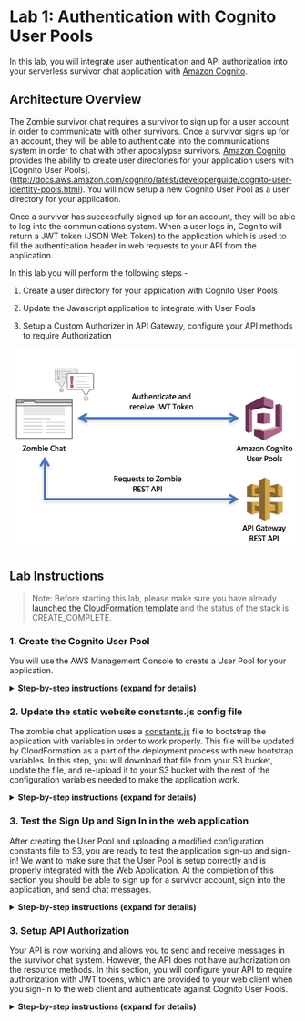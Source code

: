 # Lab 1: Authentication with Cognito User Pools

In this lab, you will integrate user authentication and API authorization into your serverless survivor chat application with [Amazon Cognito](https://aws.amazon.com/cognito/). 

## Architecture Overview

The Zombie survivor chat requires a survivor to sign up for a user account in order to communicate with other survivors. Once a survivor signs up for an account, they will be able to authenticate into the communications system in order to chat with other apocalypse survivors. [Amazon Cognito](https://aws.amazon.com/cognito/) provides the ability to create user directories for your application users with [Cognito User Pools].(http://docs.aws.amazon.com/cognito/latest/developerguide/cognito-user-identity-pools.html). You will now setup a new Cognito User Pool as a user directory for your application. 

Once a survivor has successfully signed up for an account, they will be able to log into the communications system. When a user logs in, Cognito will return a JWT token (JSON Web Token) to the application which is used to fill the authentication header in web requests to your API from the application. 

In this lab you will perform the following steps - 

1. Create a user directory for your application with Cognito User Pools

2. Update the Javascript application to integrate with User Pools

3. Setup a Custom Authorizer in API Gateway, configure your API methods to require Authorization

  ![Authentication with Cognito User Pools](images/CognitoArchitectureOverview.png)

## Lab Instructions

> Note: Before starting this lab, please make sure you have already [launched the CloudFormation template](../README.md##Get-Started) and the status of the stack is CREATE_COMPLETE.

### 1. Create the Cognito User Pool

You will use the AWS Management Console to create a User Pool for your application.

<details>
<summary><strong>Step-by-step instructions (expand for details)</strong></summary><p>

1. In the AWS Management Console, in the AWS Services search bar, type `cognito` and then select **Cognito** from the drop down.

2. Choose **Manage your User Pools**

3. In the Cognito User Pools console, select the blue **Create a User Pool** button in the upper right corner. 

4. In the Pool Name text box, name your user pool `[YOUR CLOUDFORMATION STACK NAME]-userpool`. For example, if you left your CloudFormation stack as the default name of "zombiestack" earlier, then your user pool name would be "zombiestack-userpool". After naming your User Pool, click **Step through Settings** to continue with manual setup.

   ![CognitoUserPool-NameStep](images/CognitoUserPool-NameStep.png)

5. On the attributes page, select the **Required** checkbox for the following attributes: `email, name, phone number`. Make sure that these are the only attributes you select. The application for the this workshop is designed to only work with the above three attributes at this time. Make sure not to select additional options. 

> Note: Cognito User Pools allows you to define attributes that you'd like to associate with users of your application. These represent values that your users will provide when they sign up for your app. They are available to your application as a part of the session data provided to your client apps when users authenticate with Cognito. 

6. Click the link **Add custom attribute**. Type a **Name** of `slackuser` exactly as typed here and leave the rest of the fields as is. Then click **Add another attribute** and add another custom attribute named `slackteamdomain`, leaving the rest of the fields as is. Finally, add a 3rd custom attribute by clicking **Add another attribute** and type `camp` as the name, leaving the rest of the fields as is. Click **Next Step**.

  ![CognitoAttributesSelection](images/CognitoAttributesSelection.png)

7. On the next page, leave the Password policy settings as default and click **Next step**.

8. On the verifications page, leave the defaults and click **Next step**.

> Note: We will not require MFA for this application, or SMS. However, during our application's sign up process, we are requiring verification via email address. This is denoted with the email checkbox selected for "Do you want to require verification of emails or phone numbers?". With this setting, when users sign up for the application, a confirmation code will be sent to their email which they'll be required to input into the application for confirmation before their account creation is completed.

9. On the next page, type `Signal Corps Survivor Confirmation` for the **Email subject**. We won't modify the message body but you could add your own custom message in there. We'll let Cognito send the confirmation code emails from the service email address, but in production you could configure Cognito to send these verifications from an SES verified address along with a custom message. Leave the rest of the default settings and click **Next step**.

10. On the Tags page, leave the defaults and click **Next step**. 

11. Next, on the Devices page, leave the default option of **No** selected and click **Next step**. 

12. On the Apps page, click **Add an app client**. In the **App client name** textbox, type `Zombie Survivor Chat App`. Then make sure to **deselect** all of the options checkboxes. We aren't generated a client secret. Click **Set attribute read and write permissions** to expand it. 

13. For both the **Readable Attributes** and **Writeable Attributes** settings, verify that **all of the checkboxes are selected**. Then click **Create app client**, and then click **Next step**.

14. On the custom triggers page, you will configure a `Pre authentication` trigger and a `Post confirmation` trigger. In the dropdowns for the **Pre authentication** and **Post confirmation** triggers, select the Lambda function named `[YOUR CLOUDFORMATION STACK NAME]-CognitoLambdaTriggerFn-...`. Click **Next step**.

  ![CognitoUserPoolTriggers](images/CognitoUserPoolTriggers.png)

15. Review the settings for your User Pool and click **Create pool**. If your pool created successfully you should be returned to the User Pool Details web page and it will display a green box that says **Your user pool was created successfully**.

  ![CognitoUserPoolReviewSettings](images/CognitoUserPoolReviewSettings.png)

16. Open a text editor on your computer and copy your `Pool Id` from the User Pool into the text editor. It should be displayed at the top of the page. Then click into the **App clients** tab found on the left side navigation pane of the Cognito console under General Settings. You should see an **App client id** displayed on the page. Copy the `App client id` into your text editor as well.

You have now created a User Pool for your application users and you should have the `Pool Id` and `App client id` in your text editor. Proceed to the next step of this lab to update your application code to work with this User Pool.

</p></details>

### 2. Update the static website constants.js config file

The zombie chat application uses a [constants.js](../app/assets/js/constants.js) file to bootstrap the application with variables in order to work properly. This file will be updated by CloudFormation as a part of the deployment process with new bootstrap variables. In this step, you will download that file from your S3 bucket, update the file, and re-upload it to your S3 bucket with the rest of the configuration variables needed to make the application work.

<details>
<summary><strong>Step-by-step instructions (expand for details)</strong></summary><p>

1. Return to the main landing page of the AWS Management Console. In the AWS Services search bar, type `S3` and then select **S3** from the drop down. Navigate to the S3 bucket that was created for you by when you launched the CloudFormation stack. If you don't know the name of your bucket, you can find it in the **Output** tab in the CloudFormation console listed as `Bucket`.

2. Click your bucket and navigate to the **constants.js** file found in the following folder path, `YOUR_BUCKET_NAME/app/assets/js/constants.js`. Download the file to your local machine and open it. 

> Note: YOUR_BUCKET_NAME should be replaced with your actual bucket from the CloudFormation Output tab

3. With the constants.js file open, Set the **USER_POOL_ID** variable to your `Pool Id` from your text editor. Set the **CLIENT_ID** to your `App client id` from your text editor and save the constants.js file.

4. Upload your new **constants.js** file back to the same location where you originally downloaded it from. To do this, select the blue **Upload** button in S3 console to upload a new object.

  ![CognitoUploadS3](images/CognitoUploadS3.png)

</p></details>

### 3. Test the Sign Up and Sign In in the web application

After creating the User Pool and uploading a modified configuration constants file to S3, you are ready to test the application sign-up and sign-in! We want to make sure that the User Pool is setup correctly and is properly integrated with the Web Application. At the completion of this section you should be able to sign up for a survivor account, sign into the application, and send chat messages.

<details>
<summary><strong>Step-by-step instructions (expand for details)</strong></summary><p>

1. Navigate back to the browser tab where your zombie chat application is opened. If you closed that window, you can find the S3 URL to your applicaiton in the Outputs tab of your CloudFormation stack. 

2. In our application we are not dynmically pulling down configuration changes automatically. If you already had the application open in your browser, make sure to refresh the page to ensure that the updated constants file is loaded.

3. Select the **Sign Up** link to switch views. Fill out your information to sign up for the survivor chat service as shown below.

  ![CognitoSignUpStep](images/CognitoSignUpStep.png)

4. After filling in your information, click **Sign Up** which should forward you to a confirmation screen as shown below. Head to your email inbox for the email address you used during the sign up process. You should have received a no-reply email (we didn't setup custom SMTP in this workshop) with your confirmation code from Cognito. Check your spam folder if you can't find it. Insert that code along with your email address into the confirmation screen in the application and select the **Confirm** button. If confirmed, you will be forwarded to the sign in page where you can sign into the chat with your credentials.

  ![CognitoConfirm](images/CognitoConfirm.png)

5. Once you have signed into the application, select the red **Start Chatting** button next to your name to enter the chat. This toggle allows you to manually enter and leave the chat and stop polling the API. Start typing messages in the chat and you should see your messages appearing in the chat window. Share your web application URL with your teammates so they can create accounts and chat with you!

  ![CognitoExampleMessage](images/CognitoExampleMessage.png)

</p></details>

### 3. Setup API Authorization

Your API is now working and allows you to send and receive messages in the survivor chat system. However, the API does not have authorization on the resource methods. In this section, you will configure your API to require authorization with JWT tokens, which are provided to your web client when you sign-in to the web client and authenticate against Cognito User Pools.

<details>
<summary><strong>Step-by-step instructions (expand for details)</strong></summary><p>


## Completion

In this lab you successfully setup a user directory for your serverless application and integrated it with your application. In the next [Continuous Delivery Pipeline Module](../2_ContinuousDeliveryPipeline), you will learn how to automate this deployment process using AWS CodePipeline and AWS CodeBuild.
